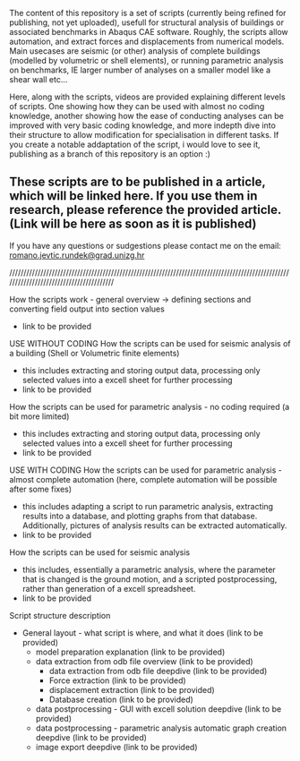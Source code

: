 The content of this repository is a set of scripts (currently being refined for publishing, not yet uploaded), usefull for structural analysis of buildings or associated benchmarks in Abaqus CAE software. 
Roughly, the scripts allow automation, and extract forces and displacements from numerical models.
Main usecases are seismic (or other) analysis of complete buildings (modelled by volumetric or shell elements), or running parametric analysis on benchmarks, IE larger number of analyses on a smaller model like a shear wall etc...

Here, along with the scripts, videos are provided explaining different levels of scripts. One showing how they can be used with almost no coding knowledge, another showing how the ease of conducting analyses can be improved with very basic coding knowledge, and more indepth dive into their structure to allow modification for specialisation in different tasks. If you create a notable addaptation of the script, i would love to see it, publishing as a branch of this repository is an option :)

These scripts are to be published in a article, which will be linked here. If you use them in research, please reference the provided article. (Link will be here as soon as it is published)
 - 
 If you have any questions or sudgestions please contact me on the email: romano.jevtic.rundek@grad.unizg.hr



////////////////////////////////////////////////////////////////////////////////////////////////////////////////////////////////////////

How the scripts work - general overview -> defining sections and converting field output into section values
 - link to be provided

USE WITHOUT CODING
How the scripts can be used for seismic analysis of a building (Shell or Volumetric finite elements)
 - this includes extracting and storing output data, processing only selected values into a excell sheet for further processing
 - link to be provided

How the scripts can be used for parametric analysis - no coding required (a bit more limited)
 - this includes extracting and storing output data, processing only selected values into a excell sheet for further processing
 - link to be provided



USE WITH CODING
How the scripts can be used for parametric analysis - almost complete automation (here, complete automation will be possible after some fixes)
 - this includes adapting a script to run parametric analysis, extracting results into a database, and plotting graphs from that database. Additionally, pictures of analysis results can be extracted automatically.
 - link to be provided

How the scripts can be used for seismic analysis
 - this includes, essentially a parametric analysis, where the parameter that is changed is the ground motion, and a scripted postprocessing, rather than generation of a excell spreadsheet.
 - link to be provided


Script structure description
 - General layout - what script is where, and what it does (link to be provided)
   - model preparation explanation (link to be provided)
   - data extraction from odb file overview (link to be provided)
     - data extraction from odb file deepdive (link to be provided)
     - Force extraction (link to be provided)
     - displacement extraction (link to be provided)
     - Database creation (link to be provided)
   - data postprocessing - GUI with excell solution deepdive (link to be provided)
   - data postprocessing - parametric analysis automatic graph creation deepdive (link to be provided)
   - image export deepdive (link to be provided)


